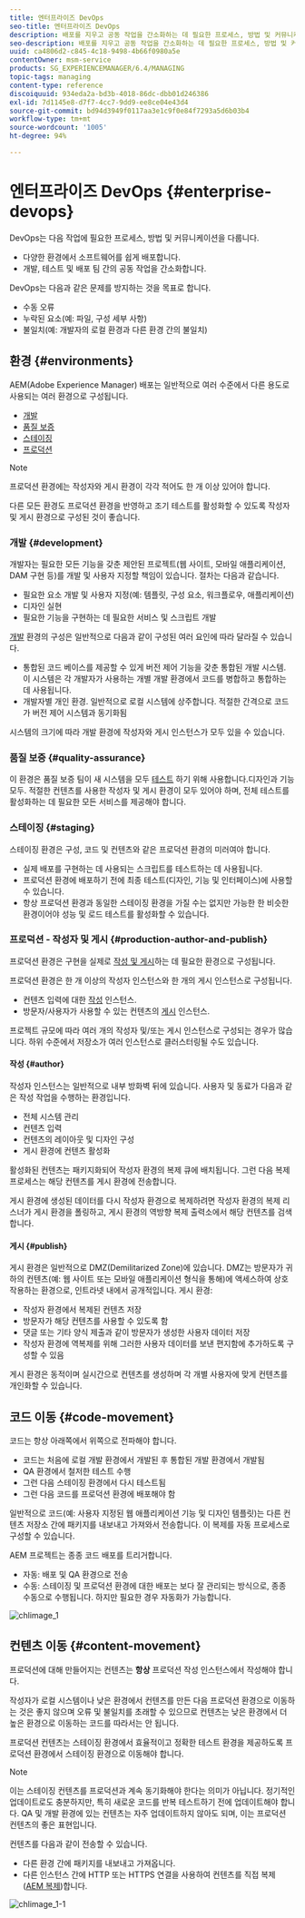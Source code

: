 ```yaml
---
title: 엔터프라이즈 DevOps
seo-title: 엔터프라이즈 DevOps
description: 배포를 지우고 공동 작업을 간소화하는 데 필요한 프로세스, 방법 및 커뮤니케이션에 대해 알아봅니다.
seo-description: 배포를 지우고 공동 작업을 간소화하는 데 필요한 프로세스, 방법 및 커뮤니케이션에 대해 알아봅니다.
uuid: ca4806d2-c845-4c18-9498-4b66f0980a5e
contentOwner: msm-service
products: SG_EXPERIENCEMANAGER/6.4/MANAGING
topic-tags: managing
content-type: reference
discoiquuid: 934eda2a-bd3b-4018-86dc-dbb01d246386
exl-id: 7d1145e8-d7f7-4cc7-9dd9-ee8ce04e43d4
source-git-commit: bd94d3949f0117aa3e1c9f0e84f7293a5d6b03b4
workflow-type: tm+mt
source-wordcount: '1005'
ht-degree: 94%

---
```


# 엔터프라이즈 DevOps {#enterprise-devops}

DevOps는 다음 작업에 필요한 프로세스, 방법 및 커뮤니케이션을 다룹니다.

* 다양한 환경에서 소프트웨어를 쉽게 배포합니다.
* 개발, 테스트 및 배포 팀 간의 공동 작업을 간소화합니다.

DevOps는 다음과 같은 문제를 방지하는 것을 목표로 합니다.

* 수동 오류
* 누락된 요소(예: 파일, 구성 세부 사항)
* 불일치(예: 개발자의 로컬 환경과 다른 환경 간의 불일치)

## 환경 {#environments}

AEM(Adobe Experience Manager) 배포는 일반적으로 여러 수준에서 다른 용도로 사용되는 여러 환경으로 구성됩니다.

* [개발](#development)
* [품질 보증](#quality-assurance)
* [스테이징](#staging)
* [프로덕션](#production-author-and-publish)

>[!NOTE]
>
>프로덕션 환경에는 작성자와 게시 환경이 각각 적어도 한 개 이상 있어야 합니다.
>
>다른 모든 환경도 프로덕션 환경을 반영하고 조기 테스트를 활성화할 수 있도록 작성자 및 게시 환경으로 구성된 것이 좋습니다.

### 개발 {#development}

개발자는 필요한 모든 기능을 갖춘 제안된 프로젝트(웹 사이트, 모바일 애플리케이션, DAM 구현 등)를 개발 및 사용자 지정할 책임이 있습니다. 절차는 다음과 같습니다.

* 필요한 요소 개발 및 사용자 지정(예: 템플릿, 구성 요소, 워크플로우, 애플리케이션)
* 디자인 실현
* 필요한 기능을 구현하는 데 필요한 서비스 및 스크립트 개발

[개발](/help/sites-developing/best-practices.md) 환경의 구성은 일반적으로 다음과 같이 구성된 여러 요인에 따라 달라질 수 있습니다.

* 통합된 코드 베이스를 제공할 수 있게 버전 제어 기능을 갖춘 통합된 개발 시스템. 이 시스템은 각 개발자가 사용하는 개별 개발 환경에서 코드를 병합하고 통합하는 데 사용됩니다.
* 개발자별 개인 환경. 일반적으로 로컬 시스템에 상주합니다. 적절한 간격으로 코드가 버전 제어 시스템과 동기화됨

시스템의 크기에 따라 개발 환경에 작성자와 게시 인스턴스가 모두 있을 수 있습니다.

### 품질 보증 {#quality-assurance}

이 환경은 품질 보증 팀이 새 시스템을 모두 [테스트](/help/sites-developing/test-plan.md) 하기 위해 사용합니다.디자인과 기능 모두. 적절한 컨텐츠를 사용한 작성자 및 게시 환경이 모두 있어야 하며, 전체 테스트를 활성화하는 데 필요한 모든 서비스를 제공해야 합니다.

### 스테이징 {#staging}

스테이징 환경은 구성, 코드 및 컨텐츠와 같은 프로덕션 환경의 미러여야 합니다.

* 실제 배포를 구현하는 데 사용되는 스크립트를 테스트하는 데 사용됩니다.
* 프로덕션 환경에 배포하기 전에 최종 테스트(디자인, 기능 및 인터페이스)에 사용할 수 있습니다.
* 항상 프로덕션 환경과 동일한 스테이징 환경을 가질 수는 없지만 가능한 한 비슷한 환경이어야 성능 및 로드 테스트를 활성화할 수 있습니다.

### 프로덕션 - 작성자 및 게시 {#production-author-and-publish}

프로덕션 환경은 구현을 실제로 [작성 및 게시](/help/sites-authoring/author.md#concept-of-authoring-and-publishing)하는 데 필요한 환경으로 구성됩니다.

프로덕션 환경은 한 개 이상의 작성자 인스턴스와 한 개의 게시 인스턴스로 구성됩니다.

* 컨텐츠 입력에 대한 [작성](#author) 인스턴스.
* 방문자/사용자가 사용할 수 있는 컨텐츠의 [게시](#publish) 인스턴스.

프로젝트 규모에 따라 여러 개의 작성자 및/또는 게시 인스턴스로 구성되는 경우가 많습니다. 하위 수준에서 저장소가 여러 인스턴스로 클러스터링될 수도 있습니다.

#### 작성 {#author}

작성자 인스턴스는 일반적으로 내부 방화벽 뒤에 있습니다. 사용자 및 동료가 다음과 같은 작성 작업을 수행하는 환경입니다.

* 전체 시스템 관리
* 컨텐츠 입력
* 컨텐츠의 레이아웃 및 디자인 구성
* 게시 환경에 컨텐츠 활성화

활성화된 컨텐츠는 패키지화되어 작성자 환경의 복제 큐에 배치됩니다. 그런 다음 복제 프로세스는 해당 컨텐츠를 게시 환경에 전송합니다.

게시 환경에 생성된 데이터를 다시 작성자 환경으로 복제하려면 작성자 환경의 복제 리스너가 게시 환경을 폴링하고, 게시 환경의 역방향 복제 출력소에서 해당 컨텐츠를 검색합니다.

#### 게시 {#publish}

게시 환경은 일반적으로 DMZ(Demilitarized Zone)에 있습니다. DMZ는 방문자가 귀하의 컨텐츠(예: 웹 사이트 또는 모바일 애플리케이션 형식을 통해)에 액세스하여 상호 작용하는 환경으로, 인트라넷 내에서 공개적입니다. 게시 환경:

* 작성자 환경에서 복제된 컨텐츠 저장
* 방문자가 해당 컨텐츠를 사용할 수 있도록 함
* 댓글 또는 기타 양식 제출과 같이 방문자가 생성한 사용자 데이터 저장
* 작성자 환경에 역복제를 위해 그러한 사용자 데이터를 보낸 편지함에 추가하도록 구성할 수 있음

게시 환경은 동적이며 실시간으로 컨텐츠를 생성하며 각 개별 사용자에 맞게 컨텐츠를 개인화할 수 있습니다.

## 코드 이동 {#code-movement}

코드는 항상 아래쪽에서 위쪽으로 전파해야 합니다.

* 코드는 처음에 로컬 개발 환경에서 개발된 후 통합된 개발 환경에서 개발됨
* QA 환경에서 철저한 테스트 수행
* 그런 다음 스테이징 환경에서 다시 테스트됨
* 그런 다음 코드를 프로덕션 환경에 배포해야 함

일반적으로 코드(예: 사용자 지정된 웹 애플리케이션 기능 및 디자인 템플릿)는 다른 컨텐츠 저장소 간에 패키지를 내보내고 가져와서 전송합니다. 이 복제를 자동 프로세스로 구성할 수 있습니다.

AEM 프로젝트는 종종 코드 배포를 트리거합니다.

* 자동: 배포 및 QA 환경으로 전송
* 수동: 스테이징 및 프로덕션 환경에 대한 배포는 보다 잘 관리되는 방식으로, 종종 수동으로 수행됩니다. 하지만 필요한 경우 자동화가 가능합니다.

![chlimage_1](assets/chlimage_1.png)

## 컨텐츠 이동 {#content-movement}

프로덕션에 대해 만들어지는 컨텐츠는 **항상** 프로덕션 작성 인스턴스에서 작성해야 합니다.

작성자가 로컬 시스템이나 낮은 환경에서 컨텐츠를 만든 다음 프로덕션 환경으로 이동하는 것은 좋지 않으며 오류 및 불일치를 초래할 수 있으므로 컨텐츠는 낮은 환경에서 더 높은 환경으로 이동하는 코드를 따라서는 안 됩니다.

프로덕션 컨텐츠는 스테이징 환경에서 효율적이고 정확한 테스트 환경을 제공하도록 프로덕션 환경에서 스테이징 환경으로 이동해야 합니다.

>[!NOTE]
>
>이는 스테이징 컨텐츠를 프로덕션과 계속 동기화해야 한다는 의미가 아닙니다. 정기적인 업데이트로도 충분하지만, 특히 새로운 코드를 반복 테스트하기 전에 업데이트해야 합니다. QA 및 개발 환경에 있는 컨텐츠는 자주 업데이트하지 않아도 되며, 이는 프로덕션 컨텐츠의 좋은 표현입니다.

컨텐츠를 다음과 같이 전송할 수 있습니다.

* 다른 환경 간에 패키지를 내보내고 가져옵니다.
* 다른 인스턴스 간에 HTTP 또는 HTTPS 연결을 사용하여 컨텐츠를 직접 복제([AEM 복제](/help/sites-deploying/replication.md))합니다.

![chlimage_1-1](assets/chlimage_1-1.png)
